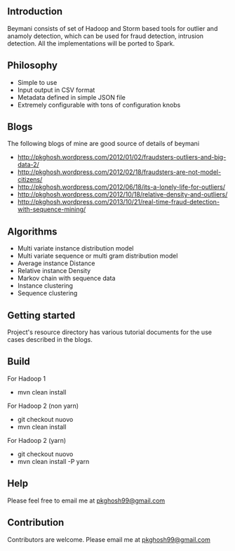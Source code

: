 ## Introduction
Beymani consists of set of Hadoop and Storm based tools for outlier and anamoly 
detection, which can be used for fraud detection, intrusion detection. All the 
implementations will be ported to Spark.

## Philosophy
* Simple to use
* Input output in CSV format
* Metadata defined in simple JSON file
* Extremely configurable with tons of configuration knobs

## Blogs
The following blogs of mine are good source of details of beymani
* http://pkghosh.wordpress.com/2012/01/02/fraudsters-outliers-and-big-data-2/
* http://pkghosh.wordpress.com/2012/02/18/fraudsters-are-not-model-citizens/
* http://pkghosh.wordpress.com/2012/06/18/its-a-lonely-life-for-outliers/
* http://pkghosh.wordpress.com/2012/10/18/relative-density-and-outliers/
* http://pkghosh.wordpress.com/2013/10/21/real-time-fraud-detection-with-sequence-mining/

## Algorithms
* Multi variate instance distribution model
* Multi variate sequence or multi gram distribution model
* Average instance Distance
* Relative instance Density
* Markov chain with sequence data
* Instance clustering
* Sequence clustering

## Getting started
Project's resource directory has various tutorial documents for the use cases described in
the blogs.

## Build
For Hadoop 1
* mvn clean install

For Hadoop 2 (non yarn)
* git checkout nuovo
* mvn clean install

For Hadoop 2 (yarn)
* git checkout nuovo
* mvn clean install -P yarn

## Help
Please feel free to email me at pkghosh99@gmail.com

## Contribution
Contributors are welcome. Please email me at pkghosh99@gmail.com



